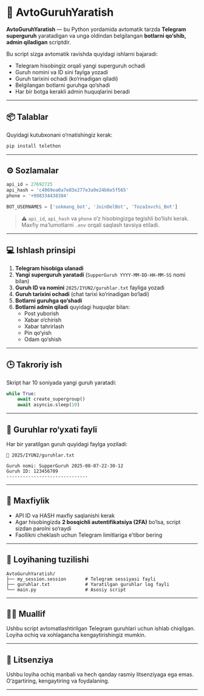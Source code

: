 # 🚗 AvtoGuruhYaratish

**AvtoGuruhYaratish** — bu Python yordamida avtomatik tarzda **Telegram superguruh** yaratadigan va unga oldindan belgilangan **botlarni qo‘shib, admin qiladigan** scriptdir.

Bu script sizga avtomatik ravishda quyidagi ishlarni bajaradi:
- Telegram hisobingiz orqali yangi superguruh ochadi
- Guruh nomini va ID sini faylga yozadi
- Guruh tarixini ochadi (ko‘rinadigan qiladi)
- Belgilangan botlarni guruhga qo‘shadi
- Har bir botga kerakli admin huquqlarini beradi

---

## 📦 Talablar

Quyidagi kutubxonani o‘rnatishingiz kerak:

```bash
pip install telethon
```

---

## ⚙️ Sozlamalar

```python
api_id = 27692725
api_hash = 'c4069ea0a7e03e277e3a9e24b6e5f565'
phone = '+998334438384'

BOT_USERNAMES = ['sokmang_bot', 'JoinDelBot', 'TozaIovchi_Bot']
```

> ⚠️ `api_id`, `api_hash` va `phone` o‘z hisobingizga tegishli bo‘lishi kerak. Maxfiy ma’lumotlarni `.env` orqali saqlash tavsiya etiladi.

---

## 💻 Ishlash prinsipi

1. **Telegram hisobiga ulanadi**  
2. **Yangi superguruh yaratadi** (`SupperGuruh YYYY-MM-DD-HH-MM-SS` nomi bilan)
3. **Guruh ID va nomini** `2025/IYUN2/guruhlar.txt` fayliga yozadi
4. **Guruh tarixini ochadi** (chat tarixi ko‘rinadigan bo‘ladi)
5. **Botlarni guruhga qo‘shadi**
6. **Botlarni admin qiladi** quyidagi huquqlar bilan:
   - Post yuborish
   - Xabar o‘chirish
   - Xabar tahrirlash
   - Pin qo‘yish
   - Odam qo‘shish

---

## 🕒 Takroriy ish

Skript har 10 soniyada yangi guruh yaratadi:

```python
while True:
    await create_supergroup()
    await asyncio.sleep(10)
```

---

## 🧾 Guruhlar ro‘yxati fayli

Har bir yaratilgan guruh quyidagi faylga yoziladi:

```
📁 2025/IYUN2/guruhlar.txt

Guruh nomi: SupperGuruh 2025-08-07-22-30-12
Guruh ID: 123456789
------------------------------
```

---

## 🔐 Maxfiylik

- API ID va HASH maxfiy saqlanishi kerak
- Agar hisobingizda **2 bosqichli autentifikatsiya (2FA)** bo‘lsa, script sizdan parolni so‘raydi
- Faollikni cheklash uchun Telegram limitlariga e’tibor bering

---

## 📂 Loyihaning tuzilishi

```
AvtoGuruhYaratish/
├── my_session.session       # Telegram sessiyasi fayli
├── guruhlar.txt             # Yaratilgan guruhlar log fayli
└── main.py                  # Asosiy script
```

---

## 👨‍💻 Muallif

Ushbu script avtomatlashtirilgan Telegram guruhlari uchun ishlab chiqilgan.  
Loyiha ochiq va xohlagancha kengaytirishingiz mumkin.

---

## 📜 Litsenziya

Ushbu loyiha ochiq manbali va hech qanday rasmiy litsenziyaga ega emas. O‘zgartiring, kengaytiring va foydalaning.

---
